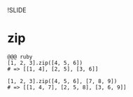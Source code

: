 !SLIDE

# zip #

    @@@ ruby
    [1, 2, 3].zip([4, 5, 6])
    # => [[1, 4], [2, 5], [3, 6]]

    [1, 2, 3].zip([4, 5, 6], [7, 8, 9])
    # => [[1, 4, 7], [2, 5, 8], [3, 6, 9]]
